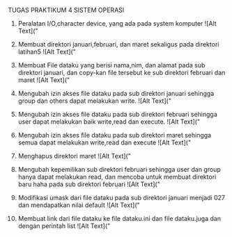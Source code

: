 TUGAS PRAKTIKUM 4 SISTEM OPERASI
1. Peralatan I/O,character device, yang ada pada system komputer
![Alt Text]("

2. Membuat direktori januari,februari, dan maret sekaligus pada direktori latihan5
![Alt Text]("

3. Membuat File dataku yang berisi nama,nim, dan alamat pada sub direktori januari, dan copy-kan file tersebut ke sub direktori februari dan maret
![Alt Text]("

4. Mengubah izin akses file dataku pada sub direktori januari sehingga group dan others dapat melakukan write.
![Alt Text]("

5. Mengubah izin akses file dataku pada sub direktori februari sehingga user dapat melakukan baik write,read dan execute.
![Alt Text]("

6. Mengubah izin akses file dataku pada sub direktori maret sehingga semua dapat melakukan write,read dan execute
![Alt Text]("

7. Menghapus direktori maret
![Alt Text]("

8. Mengubah kepemilikan sub direktori februari sehingga user dan group hanya dapat melakukan read, dan mencoba untuk membuat direktori baru haha pada sub direktori februari
![Alt Text]("

9. Modifikasi umask dari file dataku pada sub direktori januari menjadi 027 dan mendapatkan nilai default
![Alt Text]("

10. Membuat link dari file dataku ke file dataku.ini dan file dataku.juga dan dengan perintah list
![Alt Text]("



